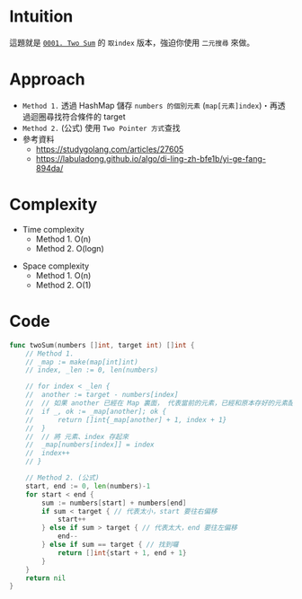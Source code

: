 # Intuition
這題就是 [`0001. Two Sum`](https://github.com/POABOB/leetcode/tree/main/0015.%203Sum) 的 `取index` 版本，強迫你使用 `二元搜尋` 來做。

<!-- Describe your first thoughts on how to solve this problem. -->

# Approach
- `Method 1.` 透過 HashMap 儲存 `numbers 的個別元素` (`map[元素]index`)・再透過迴圈尋找符合條件的 target
- `Method 2.` (公式) 使用 `Two Pointer 方式`查找
- 參考資料
    - https://studygolang.com/articles/27605
    - https://labuladong.github.io/algo/di-ling-zh-bfe1b/yi-ge-fang-894da/
<!-- Describe your approach to solving the problem. -->

# Complexity
- Time complexity
    - Method 1. O(n)
    - Method 2. O(logn)
<!-- Add your time complexity here, e.g. $$O(n)$$ -->

- Space complexity 
    - Method 1. O(n)
    - Method 2. O(1)
<!-- Add your space complexity here, e.g. $$O(n)$$ -->

# Code
```go
func twoSum(numbers []int, target int) []int {
	// Method 1.
	// _map := make(map[int]int)
	// index, _len := 0, len(numbers)

	// for index < _len {
	// 	another := target - numbers[index]
	// 	// 如果 another 已經在 Map 裏面， 代表當前的元素，已經和原本存好的元素配對到了
	// 	if _, ok := _map[another]; ok {
	// 		return []int{_map[another] + 1, index + 1}
	// 	}
	// 	// 將 元素、index 存起來
	// 	_map[numbers[index]] = index
	// 	index++
	// }

	// Method 2. (公式)
	start, end := 0, len(numbers)-1
	for start < end {
		sum := numbers[start] + numbers[end]
		if sum < target { // 代表太小，start 要往右偏移
			start++
		} else if sum > target { // 代表太大，end 要往左偏移
			end--
		} else if sum == target { // 找到囉
			return []int{start + 1, end + 1}
		}
	}
	return nil
}
```